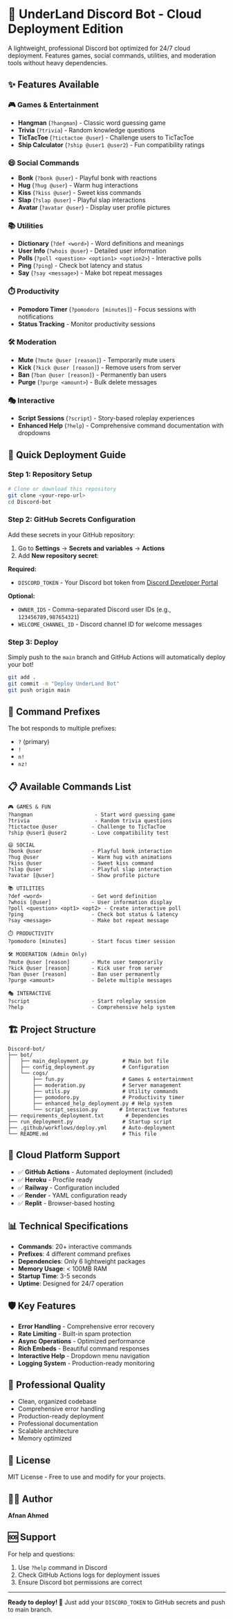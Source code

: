 # 🏰 UnderLand Discord Bot - Cloud Deployment Edition


A lightweight, professional Discord bot optimized for 24/7 cloud deployment. Features games, social commands, utilities, and moderation tools without heavy dependencies.

## ✨ Features Available

### 🎮 Games & Entertainment
- **Hangman** (`?hangman`) - Classic word guessing game
- **Trivia** (`?trivia`) - Random knowledge questions  
- **TicTacToe** (`?tictactoe @user`) - Challenge users to TicTacToe
- **Ship Calculator** (`?ship @user1 @user2`) - Fun compatibility ratings

### 😄 Social Commands
- **Bonk** (`?bonk @user`) - Playful bonk with reactions
- **Hug** (`?hug @user`) - Warm hug interactions
- **Kiss** (`?kiss @user`) - Sweet kiss commands
- **Slap** (`?slap @user`) - Playful slap interactions
- **Avatar** (`?avatar @user`) - Display user profile pictures

### 📚 Utilities
- **Dictionary** (`?def <word>`) - Word definitions and meanings
- **User Info** (`?whois @user`) - Detailed user information
- **Polls** (`?poll <question> <option1> <option2>`) - Interactive polls
- **Ping** (`?ping`) - Check bot latency and status
- **Say** (`?say <message>`) - Make bot repeat messages

### ⏱️ Productivity
- **Pomodoro Timer** (`?pomodoro [minutes]`) - Focus sessions with notifications
- **Status Tracking** - Monitor productivity sessions

### 🛠️ Moderation
- **Mute** (`?mute @user [reason]`) - Temporarily mute users
- **Kick** (`?kick @user [reason]`) - Remove users from server
- **Ban** (`?ban @user [reason]`) - Permanently ban users
- **Purge** (`?purge <amount>`) - Bulk delete messages

### 🎭 Interactive
- **Script Sessions** (`?script`) - Story-based roleplay experiences
- **Enhanced Help** (`?help`) - Comprehensive command documentation with dropdowns

## 🚀 Quick Deployment Guide

### Step 1: Repository Setup
```bash
# Clone or download this repository
git clone <your-repo-url>
cd Discord-bot
```

### Step 2: GitHub Secrets Configuration
Add these secrets in your GitHub repository:

1. Go to **Settings** → **Secrets and variables** → **Actions**
2. Add **New repository secret**:

**Required:**
- `DISCORD_TOKEN` - Your Discord bot token from [Discord Developer Portal](https://discord.com/developers/applications)

**Optional:**
- `OWNER_IDS` - Comma-separated Discord user IDs (e.g., `123456789,987654321`)
- `WELCOME_CHANNEL_ID` - Discord channel ID for welcome messages

### Step 3: Deploy
Simply push to the `main` branch and GitHub Actions will automatically deploy your bot!

```bash
git add .
git commit -m "Deploy UnderLand Bot"
git push origin main
```

## 🎯 Command Prefixes

The bot responds to multiple prefixes:
- `?` (primary)
- `!`
- `n!`
- `nz!`

## 📋 Available Commands List

```
🎮 GAMES & FUN
?hangman                    - Start word guessing game
?trivia                     - Random trivia questions
?tictactoe @user           - Challenge to TicTacToe
?ship @user1 @user2        - Love compatibility test

😄 SOCIAL
?bonk @user                - Playful bonk interaction
?hug @user                 - Warm hug with animations
?kiss @user                - Sweet kiss command
?slap @user                - Playful slap interaction
?avatar [@user]            - Show profile picture

📚 UTILITIES
?def <word>                - Get word definition
?whois [@user]             - User information display
?poll <question> <opt1> <opt2> - Create interactive poll
?ping                      - Check bot status & latency
?say <message>             - Make bot repeat message

⏱️ PRODUCTIVITY
?pomodoro [minutes]        - Start focus timer session

🛠️ MODERATION (Admin Only)
?mute @user [reason]       - Mute user temporarily
?kick @user [reason]       - Kick user from server
?ban @user [reason]        - Ban user permanently
?purge <amount>            - Delete multiple messages

🎭 INTERACTIVE
?script                    - Start roleplay session
?help                      - Comprehensive help system
```

## 🏗️ Project Structure

```
Discord-bot/
├── bot/
│   ├── main_deployment.py           # Main bot file
│   ├── config_deployment.py         # Configuration
│   └── cogs/
│       ├── fun.py                   # Games & entertainment
│       ├── moderation.py            # Server management
│       ├── utils.py                 # Utility commands
│       ├── pomodoro.py              # Productivity timer
│       ├── enhanced_help_deployment.py # Help system
│       └── script_session.py       # Interactive features
├── requirements_deployment.txt       # Dependencies
├── run_deployment.py                # Startup script
├── .github/workflows/deploy.yml     # Auto-deployment
└── README.md                        # This file
```

## 🔧 Cloud Platform Support

- ✅ **GitHub Actions** - Automated deployment (included)
- ✅ **Heroku** - Procfile ready
- ✅ **Railway** - Configuration included
- ✅ **Render** - YAML configuration ready
- ✅ **Replit** - Browser-based hosting

## 📊 Technical Specifications

- **Commands**: 20+ interactive commands
- **Prefixes**: 4 different command prefixes
- **Dependencies**: Only 6 lightweight packages
- **Memory Usage**: < 100MB RAM
- **Startup Time**: 3-5 seconds
- **Uptime**: Designed for 24/7 operation

## 🛡️ Key Features

- **Error Handling** - Comprehensive error recovery
- **Rate Limiting** - Built-in spam protection  
- **Async Operations** - Optimized performance
- **Rich Embeds** - Beautiful command responses
- **Interactive Help** - Dropdown menu navigation
- **Logging System** - Production-ready monitoring

## 🎨 Professional Quality

- Clean, organized codebase
- Comprehensive error handling
- Production-ready deployment
- Professional documentation
- Scalable architecture
- Memory optimized

## 📄 License

MIT License - Free to use and modify for your projects.

## 👨‍💻 Author

**Afnan Ahmed**

## 🆘 Support

For help and questions:
1. Use `?help` command in Discord
2. Check GitHub Actions logs for deployment issues
3. Ensure Discord bot permissions are correct

---


**Ready to deploy! 🚀** Just add your `DISCORD_TOKEN` to GitHub secrets and push to main branch.
